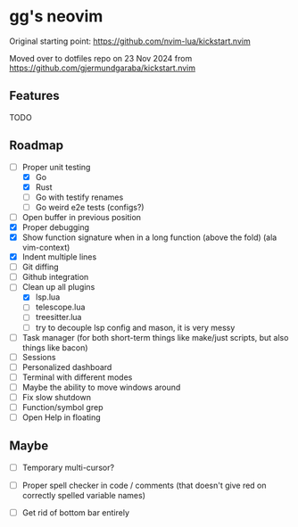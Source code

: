 # gg's neovim

Original starting point: https://github.com/nvim-lua/kickstart.nvim

Moved over to dotfiles repo on 23 Nov 2024 from https://github.com/gjermundgaraba/kickstart.nvim

## Features

TODO

## Roadmap

- [ ] Proper unit testing
  - [x] Go
  - [x] Rust
  - [ ] Go with testify renames
  - [ ] Go weird e2e tests (configs?)
- [ ] Open buffer in previous position
- [x] Proper debugging
- [x] Show function signature when in a long function (above the fold) (ala vim-context)
- [x] Indent multiple lines
- [ ] Git diffing 
- [ ] Github integration
- [ ] Clean up all plugins
  - [x] lsp.lua
  - [ ] telescope.lua
  - [ ] treesitter.lua
  - [ ] try to decouple lsp config and mason, it is very messy
- [ ] Task manager (for both short-term things like make/just scripts, but also things like bacon)
- [ ] Sessions
- [ ] Personalized dashboard
- [ ] Terminal with different modes
- [ ] Maybe the ability to move windows around
- [ ] Fix slow shutdown
- [ ] Function/symbol grep
- [ ] Open Help in floating

## Maybe

- [ ] Temporary multi-cursor? 
- [ ] Proper spell checker in code / comments (that doesn't give red on correctly spelled variable names)
- [ ] Get rid of bottom bar entirely

